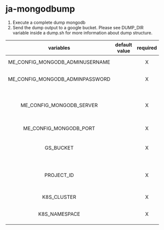 ja-mongodbump
==============

1. Execute a complete dump mongodb
2. Send the dump output to a google bucket. Please see DUMP_DIR variable inside a dump.sh for more information about dump structure.


| variables | default value | required | description |
|:---------:|:------------:|:---------:|:-----------:|
| ME_CONFIG_MONGODB_ADMINUSERNAME | | X | Mongo Admin user |
| ME_CONFIG_MONGODB_ADMINPASSWORD | | X | Mongo Admin password |
| ME_CONFIG_MONGODB_SERVER | | X | Mongo server address (IP or hostname) |
| ME_CONFIG_MONGODB_PORT | | X | Mongo server port |
| GS_BUCKET | | X | google bucket (ex: `gs://backup-project/` ) |
| PROJECT_ID | | X | google project, used by `gcloud auth --project` |
| K8S_CLUSTER | | X | k8s cluster identification |
| K8S_NAMESPACE | | X | k8s namespaces identification |
